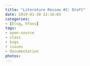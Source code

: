 ```yaml
---
title: "Literature Review #2: Draft"
date: 2019-01-30 22:16:03
categories: 
- [blog, hfoss]
tags:
- open-source
- class
- bugs
- issues
- documentation
photos:
---
```


